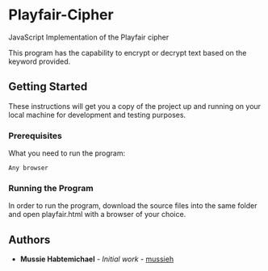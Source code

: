 # Playfair-Cipher
JavaScript Implementation of the Playfair cipher

This program has the capability to encrypt or decrypt text based on the keyword provided.

## Getting Started

These instructions will get you a copy of the project up and running on your local machine for development and testing purposes.

### Prerequisites

What you need to run the program:

```
Any browser
```

### Running the Program

In order to run the program, download the source files into the same folder and open playfair.html with a browser of your choice.


## Authors

* **Mussie Habtemichael** - *Initial work* - [mussieh](https://github.com/mussieh)

